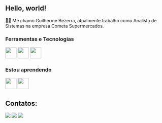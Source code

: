 ## Hello, world!

👨‍💻 Me chamo Guilherme Bezerra, atualmente trabalho como Analista de Sistemas na empresa Cometa Supermercados.

### Ferramentas e Tecnologias
<img src="https://cdn.jsdelivr.net/gh/devicons/devicon/icons/git/git-original.svg" height=35 width=35 /> <img src="https://cdn.jsdelivr.net/gh/devicons/devicon/icons/mongodb/mongodb-original.svg" height=35 width=35 /> <img src="https://cdn.jsdelivr.net/gh/devicons/devicon/icons/nodejs/nodejs-original.svg" height=35 width=35 />

### Estou aprendendo
<img src="https://cdn.jsdelivr.net/gh/devicons/devicon/icons/rust/rust-plain.svg" height=35 width=35 /> <img src="https://cdn.jsdelivr.net/gh/devicons/devicon/icons/postgresql/postgresql-plain.svg" height=35 width=35 />

## Contatos:

<div>
<a href="https://instagram.com/guibwzerra" target="_blank"><img src="https://img.shields.io/badge/-Instagram-%23E4405F?style=for-the-badge&logo=instagram&logoColor=white" target="_blank"></a>
<a href = "mailto:cybezerrax@gmail.com"><img src="https://img.shields.io/badge/Gmail-D14836?style=for-the-badge&logo=gmail&logoColor=white" target="_blank"></a>
<a href="https://www.linkedin.com/in/cybezerra" target="_blank"><img src="https://img.shields.io/badge/-LinkedIn-%230077B5?style=for-the-badge&logo=linkedin&logoColor=white" target="_blank"></a>
</div>
